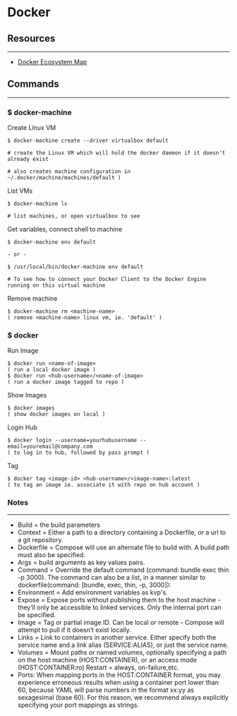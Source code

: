 # Docker

## Resources
---
- [Docker Ecosystem Map]( https://www.mindmeister.com/389671722/docker-ecosystem)

## Commands
---
### $ docker-machine
Create Linux VM
```
$ docker-machine create --driver virtualbox default

# create the Linux VM which will hold the docker daemon if it doesn't already exist

# also creates machine configuration in ~/.docker/machine/machines/default )
```

List VMs
```
$ docker-machine ls

# list machines, or open virtualbox to see
```

Get variables, connect shell to machine
```
$ docker-machine env default

- or -

$ /usr/local/bin/docker-machine env default

# To see how to connect your Docker Client to the Docker Engine running on this virtual machine
```

Remove machine
```
$ docker-machine rm <machine-name>
( remove <machine-name> linux vm, ie. 'default' )
```

### $ docker
Run Image
```
$ docker run <name-of-image>
( run a local docker image )
$ docker run <hub-username>/<name-of-image>
( run a docker image tagged to repo )
```

Show Images
```
$ docker images
( show docker images on local )
```

Login Hub
```
$ docker login --username=yourhubusername --email=youremail@company.com
( to log in to hub, followed by pass prompt )
```

Tag
```
$ docker tag <image-id> <hub-username>/<image-name>:latest
( to tag an image ie. associate it with repo on hub account )
```

### Notes
---
- Build = the build parameters
- Context = Either a path to a directory containing a Dockerfile, or a url to a git repository.
- Dockerfile = Compose will use an alternate file to build with. A build path must also be specified.
- Args = build arguments as key values pairs.
- Command = Override the default command (command: bundle exec thin -p 3000). The command can also be a list, in a manner similar to dockerfile(command: [bundle, exec, thin, -p, 3000]):
- Environment = Add environment variables as kvp's.
- Expose  = Expose ports without publishing them to the host machine - they’ll only be accessible to linked services. Only the internal port can be specified.
- Image = Tag or partial image ID. Can be local or remote - Compose will attempt to pull if it doesn’t exist locally.
- Links = Link to containers in another service. Either specify both the service name and a link alias (SERVICE:ALIAS), or just the service name.
- Volumes = Mount paths or named volumes, optionally specifying a path on the host machine (HOST:CONTAINER), or an access mode (HOST:CONTAINER:ro) Restart = always, on-failure,etc.
- Ports: When mapping ports in the HOST:CONTAINER format, you may experience erroneous results when using a container port lower than 60, because YAML will parse numbers in the format xx:yy as sexagesimal (base 60). For this reason, we recommend always explicitly specifying your port mappings as strings.
